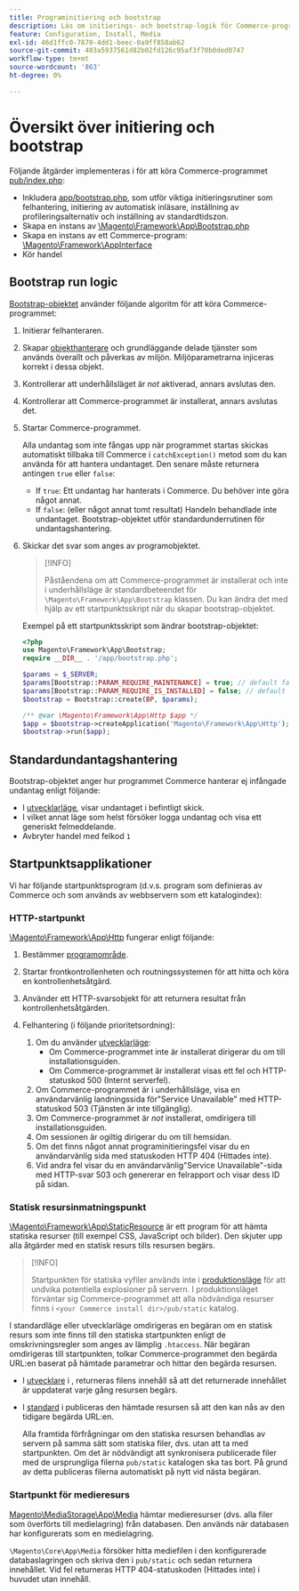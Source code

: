 ```yaml
---
title: Programinitiering och bootstrap
description: Läs om initierings- och bootstrap-logik för Commerce-programmet.
feature: Configuration, Install, Media
exl-id: 46d1ffc0-7870-4dd1-beec-0a9ff858ab62
source-git-commit: 403a5937561d82b02fd126c95af3f70b0ded0747
workflow-type: tm+mt
source-wordcount: '863'
ht-degree: 0%

---
```


# Översikt över initiering och bootstrap

Följande åtgärder implementeras i för att köra Commerce-programmet [pub/index.php][index]:

- Inkludera [app/bootstrap.php][bootinitial], som utför viktiga initieringsrutiner som felhantering, initiering av automatisk inläsare, inställning av profileringsalternativ och inställning av standardtidszon.
- Skapa en instans av [\Magento\Framework\App\Bootstrap.php][bootstrap] <!-- It requires initialization parameters to be specified in constructor. Normally, the $_SERVER super-global variable is supposed to be passed there. -->
- Skapa en instans av ett Commerce-program: [\Magento\Framework\AppInterface][app-face]
- Kör handel

## Bootstrap run logic

[Bootstrap-objektet][bootinitial] använder följande algoritm för att köra Commerce-programmet:

1. Initierar felhanteraren.
1. Skapar [objekthanterare][object] och grundläggande delade tjänster som används överallt och påverkas av miljön. Miljöparametrarna injiceras korrekt i dessa objekt.
1. Kontrollerar att underhållsläget är _not_ aktiverad, annars avslutas den.
1. Kontrollerar att Commerce-programmet är installerat, annars avslutas det.
1. Startar Commerce-programmet.

   Alla undantag som inte fångas upp när programmet startas skickas automatiskt tillbaka till Commerce i `catchException()` metod som du kan använda för att hantera undantaget. Den senare måste returnera antingen `true` eller `false`:

   - If `true`: Ett undantag har hanterats i Commerce. Du behöver inte göra något annat.
   - If `false`: (eller något annat tomt resultat) Handeln behandlade inte undantaget. Bootstrap-objektet utför standardunderrutinen för undantagshantering.

1. Skickar det svar som anges av programobjektet.

   >[!INFO]
   >
   >Påståendena om att Commerce-programmet är installerat och inte i underhållsläge är standardbeteendet för `\Magento\Framework\App\Bootstrap` klassen. Du kan ändra det med hjälp av ett startpunktsskript när du skapar bootstrap-objektet.

   Exempel på ett startpunktsskript som ändrar bootstrap-objektet:

   ```php
   <?php
   use Magento\Framework\App\Bootstrap;
   require __DIR__ . '/app/bootstrap.php';
   
   $params = $_SERVER;
   $params[Bootstrap::PARAM_REQUIRE_MAINTENANCE] = true; // default false
   $params[Bootstrap::PARAM_REQUIRE_IS_INSTALLED] = false; // default true
   $bootstrap = Bootstrap::create(BP, $params);
   
   /** @var \Magento\Framework\App\Http $app */
   $app = $bootstrap->createApplication('Magento\Framework\App\Http');
   $bootstrap->run($app);
   ```

## Standardundantagshantering

Bootstrap-objektet anger hur programmet Commerce hanterar ej infångade undantag enligt följande:

- I [utvecklarläge](../bootstrap/application-modes.md#developer-mode), visar undantaget i befintligt skick.
- I vilket annat läge som helst försöker logga undantag och visa ett generiskt felmeddelande.
- Avbryter handel med felkod `1`

## Startpunktsapplikationer

Vi har följande startpunktsprogram (d.v.s. program som definieras av Commerce och som används av webbservern som ett katalogindex):

### HTTP-startpunkt

[\Magento\Framework\App\Http][http] fungerar enligt följande:

1. Bestämmer [programområde](https://developer.adobe.com/commerce/php/architecture/modules/areas/).
1. Startar frontkontrollenheten och routningssystemen för att hitta och köra en kontrollenhetsåtgärd.
1. Använder ett HTTP-svarsobjekt för att returnera resultat från kontrollenhetsåtgärden.
1. Felhantering (i följande prioritetsordning):

   1. Om du använder [utvecklarläge](../bootstrap/application-modes.md#developer-mode):
      - Om Commerce-programmet inte är installerat dirigerar du om till installationsguiden.
      - Om Commerce-programmet är installerat visas ett fel och HTTP-statuskod 500 (Internt serverfel).
   1. Om Commerce-programmet är i underhållsläge, visa en användarvänlig landningssida för&quot;Service Unavailable&quot; med HTTP-statuskod 503 (Tjänsten är inte tillgänglig).
   1. Om Commerce-programmet är _not_ installerat, omdirigera till installationsguiden.
   1. Om sessionen är ogiltig dirigerar du om till hemsidan.
   1. Om det finns något annat programinitieringsfel visar du en användarvänlig sida med statuskoden HTTP 404 (Hittades inte).
   1. Vid andra fel visar du en användarvänlig&quot;Service Unavailable&quot;-sida med HTTP-svar 503 och genererar en felrapport och visar dess ID på sidan.

### Statisk resursinmatningspunkt

[\Magento\Framework\App\StaticResource][static-resource] är ett program för att hämta statiska resurser (till exempel CSS, JavaScript och bilder). Den skjuter upp alla åtgärder med en statisk resurs tills resursen begärs.

>[!INFO]
>
>Startpunkten för statiska vyfiler används inte i [produktionsläge](application-modes.md#production-mode) för att undvika potentiella explosioner på servern. I produktionsläget förväntar sig Commerce-programmet att alla nödvändiga resurser finns i `<your Commerce install dir>/pub/static` katalog.

I standardläge eller utvecklarläge omdirigeras en begäran om en statisk resurs som inte finns till den statiska startpunkten enligt de omskrivningsregler som anges av lämplig `.htaccess`.
När begäran omdirigeras till startpunkten, tolkar Commerce-programmet den begärda URL:en baserat på hämtade parametrar och hittar den begärda resursen.

- I [utvecklare](application-modes.md#developer-mode) i , returneras filens innehåll så att det returnerade innehållet är uppdaterat varje gång resursen begärs.
- I [standard](application-modes.md#default-mode) i publiceras den hämtade resursen så att den kan nås av den tidigare begärda URL:en.

  Alla framtida förfrågningar om den statiska resursen behandlas av servern på samma sätt som statiska filer, dvs. utan att ta med startpunkten. Om det är nödvändigt att synkronisera publicerade filer med de ursprungliga filerna `pub/static` katalogen ska tas bort. På grund av detta publiceras filerna automatiskt på nytt vid nästa begäran.

### Startpunkt för medieresurs

[Magento\MediaStorage\App\Media][media] hämtar medieresurser (dvs. alla filer som överförts till medielagring) från databasen. Den används när databasen har konfigurerats som en medielagring.

`\Magento\Core\App\Media` försöker hitta mediefilen i den konfigurerade databaslagringen och skriva den i `pub/static` och sedan returnera innehållet. Vid fel returneras HTTP 404-statuskoden (Hittades inte) i huvudet utan innehåll.

<!-- Link Definitions -->

[app-face]: https://github.com/magento/magento2/tree/2.4/lib/internal/Magento/Framework/AppInterface.php
[bootinitial]: https://github.com/magento/magento2/tree/2.4/app/bootstrap.php
[bootstrap]: https://github.com/magento/magento2/tree/2.4/lib/internal/Magento/Framework/App/Bootstrap.php
[http]: https://github.com/magento/magento2/tree/2.4/lib/internal/Magento/Framework/App/Http
[index]: https://github.com/magento/magento2/tree/2.4/pub/index.php
[media]: https://github.com/magento/magento2/tree/2.4/app/code/Magento/MediaStorage/App/Media.php
[object]: https://github.com/magento/magento2/tree/2.4/lib/internal/Magento/Framework/ObjectManager
[static-resource]: https://github.com/magento/magento2/tree/2.4/lib/internal/Magento/Framework/App/StaticResource.php
